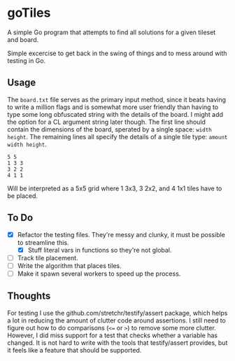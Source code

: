 # goTiles

A simple Go program that attempts to find all solutions for a given tileset and board.

Simple excercise to get back in the swing of things and to mess around with testing in Go.

## Usage

The `board.txt` file serves as the primary input method, since it beats having to write a million flags and is somewhat more user friendly than having to type some long obfuscated string with the details of the board. I might add the option for a CL argument string later though.
The first line should contain the dimensions of the board, sperated by a single space: `width height`.
The remaining lines all specify the details of a single tile type: `amount width height`.
```
5 5
1 3 3
3 2 2
4 1 1
```
Will be interpreted as a 5x5 grid where 1 3x3, 3 2x2, and 4 1x1 tiles have to be placed.

## To Do

* [x] Refactor the testing files. They're messy and clunky, it must be possible to streamline this.
	* [x] Stuff literal vars in functions so they're not global.
* [ ] Track tile placement.
* [ ] Write the algorithm that places tiles.
* [ ] Make it spawn several workers to speed up the process.

## Thoughts

For testing I use the github.com/stretchr/testify/assert package, which helps a lot in reducing the amount of clutter code around assertions. I still need to figure out how to do comparisons (`<=` or `>`) to remove some more clutter.  
However, I did miss support for a test that checks whether a variable has changed. It is not hard to write with the tools that testify/assert provides, but it feels like a feature that should be supported.